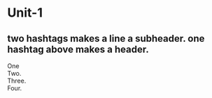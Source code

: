 # Unit-1
## two hashtags makes a line a subheader. one hashtag above makes a header.
One  
Two.  
Three.  
Four. 
